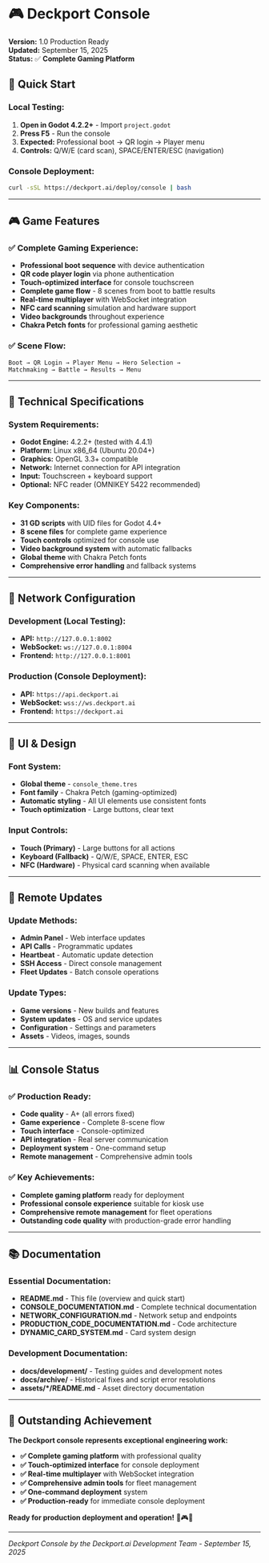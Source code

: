 # 🎮 Deckport Console

**Version:** 1.0 Production Ready  
**Updated:** September 15, 2025  
**Status:** ✅ **Complete Gaming Platform**

## 🎯 **Quick Start**

### **Local Testing:**
1. **Open in Godot 4.2.2+** - Import `project.godot`
2. **Press F5** - Run the console
3. **Expected:** Professional boot → QR login → Player menu
4. **Controls:** Q/W/E (card scan), SPACE/ENTER/ESC (navigation)

### **Console Deployment:**
```bash
curl -sSL https://deckport.ai/deploy/console | bash
```

---

## 🎮 **Game Features**

### **✅ Complete Gaming Experience:**
- **Professional boot sequence** with device authentication
- **QR code player login** via phone authentication
- **Touch-optimized interface** for console touchscreen
- **Complete game flow** - 8 scenes from boot to battle results
- **Real-time multiplayer** with WebSocket integration
- **NFC card scanning** simulation and hardware support
- **Video backgrounds** throughout experience
- **Chakra Petch fonts** for professional gaming aesthetic

### **✅ Scene Flow:**
```
Boot → QR Login → Player Menu → Hero Selection → 
Matchmaking → Battle → Results → Menu
```

---

## 🔧 **Technical Specifications**

### **System Requirements:**
- **Godot Engine:** 4.2.2+ (tested with 4.4.1)
- **Platform:** Linux x86_64 (Ubuntu 20.04+)
- **Graphics:** OpenGL 3.3+ compatible
- **Network:** Internet connection for API integration
- **Input:** Touchscreen + keyboard support
- **Optional:** NFC reader (OMNIKEY 5422 recommended)

### **Key Components:**
- **31 GD scripts** with UID files for Godot 4.4+
- **8 scene files** for complete game experience
- **Touch controls** optimized for console use
- **Video background system** with automatic fallbacks
- **Global theme** with Chakra Petch fonts
- **Comprehensive error handling** and fallback systems

---

## 📡 **Network Configuration**

### **Development (Local Testing):**
- **API:** `http://127.0.0.1:8002`
- **WebSocket:** `ws://127.0.0.1:8004`
- **Frontend:** `http://127.0.0.1:8001`

### **Production (Console Deployment):**
- **API:** `https://api.deckport.ai`
- **WebSocket:** `wss://ws.deckport.ai`
- **Frontend:** `https://deckport.ai`

---

## 🎨 **UI & Design**

### **Font System:**
- **Global theme** - `console_theme.tres`
- **Font family** - Chakra Petch (gaming-optimized)
- **Automatic styling** - All UI elements use consistent fonts
- **Touch optimization** - Large buttons, clear text

### **Input Controls:**
- **Touch (Primary)** - Large buttons for all actions
- **Keyboard (Fallback)** - Q/W/E, SPACE, ENTER, ESC
- **NFC (Hardware)** - Physical card scanning when available

---

## 🔄 **Remote Updates**

### **Update Methods:**
- **Admin Panel** - Web interface updates
- **API Calls** - Programmatic updates
- **Heartbeat** - Automatic update detection
- **SSH Access** - Direct console management
- **Fleet Updates** - Batch console operations

### **Update Types:**
- **Game versions** - New builds and features
- **System updates** - OS and service updates  
- **Configuration** - Settings and parameters
- **Assets** - Videos, images, sounds

---

## 📊 **Console Status**

### **✅ Production Ready:**
- **Code quality** - A+ (all errors fixed)
- **Game experience** - Complete 8-scene flow
- **Touch interface** - Console-optimized
- **API integration** - Real server communication
- **Deployment system** - One-command setup
- **Remote management** - Comprehensive admin tools

### **✅ Key Achievements:**
- **Complete gaming platform** ready for deployment
- **Professional console experience** suitable for kiosk use
- **Comprehensive remote management** for fleet operations
- **Outstanding code quality** with production-grade error handling

---

## 📚 **Documentation**

### **Essential Documentation:**
- **README.md** - This file (overview and quick start)
- **CONSOLE_DOCUMENTATION.md** - Complete technical documentation
- **NETWORK_CONFIGURATION.md** - Network setup and endpoints
- **PRODUCTION_CODE_DOCUMENTATION.md** - Code architecture
- **DYNAMIC_CARD_SYSTEM.md** - Card system design

### **Development Documentation:**
- **docs/development/** - Testing guides and development notes
- **docs/archive/** - Historical fixes and script error resolutions
- **assets/*/README.md** - Asset directory documentation

---

## 🎉 **Outstanding Achievement**

**The Deckport console represents exceptional engineering work:**

- **✅ Complete gaming platform** with professional quality
- **✅ Touch-optimized interface** for console deployment
- **✅ Real-time multiplayer** with WebSocket integration
- **✅ Comprehensive admin tools** for fleet management
- **✅ One-command deployment** system
- **✅ Production-ready** for immediate console deployment

**Ready for production deployment and operation!** 🚀🎮✨

---

*Deckport Console by the Deckport.ai Development Team - September 15, 2025*
